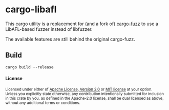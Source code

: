 # cargo-libafl

This cargo utility is a replacement for (and a fork of) [cargo-fuzz](https://github.com/rust-fuzz/cargo-fuzz) to use a LibAFL-based fuzzer instead of libfuzzer.

The available features are still behind the original cargo-fuzz.

## Build

```
cargo build --release
```

#### License

<sup>
Licensed under either of <a href="LICENSE-APACHE">Apache License, Version
2.0</a> or <a href="LICENSE-MIT">MIT license</a> at your option.
</sup>

<br>

<sub>
Unless you explicitly state otherwise, any contribution intentionally submitted
for inclusion in this crate by you, as defined in the Apache-2.0 license, shall
be dual licensed as above, without any additional terms or conditions.
</sub>
